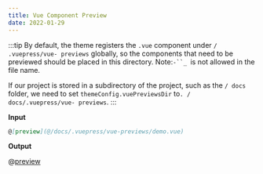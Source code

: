 ```yaml
---
title: Vue Component Preview
date: 2022-01-29
---
```


:::tip
By default, the theme registers the `.vue` component under `/ .vuepress/vue- previews` globally, so the components that need to be previewed should be placed in this directory. Note:`-``_ `is not allowed in the file name.

If our project is stored in a subdirectory of the project, such as the `/ docs` folder, we need to set `themeConfig.vuePreviewsDir` to`. / docs/.vuepress/vue- previews`.
:::

**Input**

```md
@[preview](@/docs/.vuepress/vue-previews/demo.vue)
```

**Output**

@[preview](@/docs/.vuepress/vue-previews/demo.vue)

